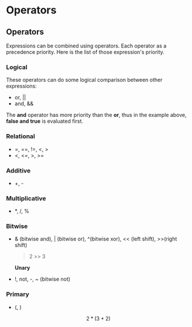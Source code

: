 # Operators





## Operators

Expressions can be combined using operators. Each operator as a precedence priority. Here is the list of those expression's priority.

### Logical

These operators can do some logical comparison between other expressions:

* or, \|\|
* and, &&

 The **and** operator has more priority than the **or**, thus in the example above, **false and true** is evaluated first.

### Relational

* =, ==, !=, &lt;, &gt;
* &lt;, &lt;=, &gt;, &gt;=

### Additive

* +, -

### Multiplicative

* \*, /, %

### Bitwise

* & \(bitwise and\), \| \(bitwise or\), ^\(bitwise xor\), &lt;&lt; \(left shift\), &gt;&gt;\(right shift\)

  > 2 &gt;&gt; 3

  **Unary**

* !, not, -, ~ \(bitwise not\)

### Primary

* \(, \)

$$2 * ( 3 +2)$$

